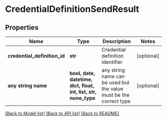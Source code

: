 # CredentialDefinitionSendResult


## Properties
Name | Type | Description | Notes
------------ | ------------- | ------------- | -------------
**credential_definition_id** | **str** | Credential definition identifier | [optional] 
**any string name** | **bool, date, datetime, dict, float, int, list, str, none_type** | any string name can be used but the value must be the correct type | [optional]

[[Back to Model list]](../README.md#documentation-for-models) [[Back to API list]](../README.md#documentation-for-api-endpoints) [[Back to README]](../README.md)


